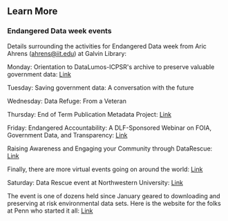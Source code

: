 ## Learn More

### Endangered Data week events

Details surrounding the activities for Endangered Data week from Aric Ahrens (ahrens@iit.edu) at Galvin Library:

Monday: Orientation to DataLumos-ICPSR's archive to preserve valuable government data: [Link](https://www.youtube.com/watch?v=mzvlJk_wbzw)

Tuesday: Saving government data: A conversation with the future

Wednesday: Data Refuge: From a Veteran 

Thursday: End of Term Publication Metadata Project: [Link](https://digital.library.unt.edu/explore/collections/EOT/)

Friday: Endangered Accountability: A DLF-Sponsored Webinar on FOIA, Government Data, and Transparency: [Link](http://endangereddataweek.org/events/2017-04-21-endangered-accountability-a-dlf-sponsored-webinar-on-foia-government-data-and-transparency/)

Raising Awareness and Engaging your Community through DataRescue: [Link](https://www.fdlp.gov/index.php?option=com_rseventspro&layout=show&id=266:raising-awareness-and-engaging-your-community-through-datarescue&utm_source=newsletter_1108&utm_medium=email&utm_campaign=free-webinars-in-bloom-this-april-from-gpo)

Finally, there are more virtual events going on around the world: [Link](http://endangereddataweek.org/map/?sorts%5Bdate%5D=1)

Saturday: Data Rescue event at Northwestern University: [Link](DataRescueCHI.Eventbrite.com)

The event is one of dozens held since January geared to downloading and preserving at risk environmental data sets. Here is the website for the folks at Penn who started it all: [Link](http://www.ppehlab.org/datarescue-events/)

